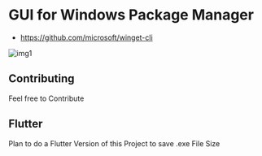 # GUI for Windows Package Manager

- https://github.com/microsoft/winget-cli

![img1](https://i.imgur.com/Dse0nIB.png)

## Contributing

Feel free to Contribute

## Flutter

Plan to do a Flutter Version of this Project to save .exe File Size
